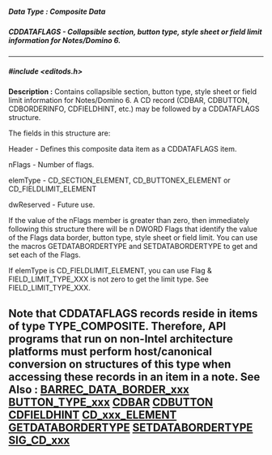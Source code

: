 ##### Data Type : Composite Data
##### CDDATAFLAGS - Collapsible section, button type, style sheet or field limit information for Notes/Domino 6.
---
##### #include <editods.h>
**Description :**
Contains collapsible section, button type, style sheet or field limit 
information for Notes/Domino 6. A CD record (CDBAR, CDBUTTON, CDBORDERINFO, 
CDFIELDHINT, etc.) may be followed by a CDDATAFLAGS structure. 

The fields in this structure are:

Header - Defines this composite data item as a CDDATAFLAGS item.

nFlags - Number of flags.  

elemType - CD_SECTION_ELEMENT, CD_BUTTONEX_ELEMENT or CD_FIELDLIMIT_ELEMENT

dwReserved - Future use.

If the value of the nFlags member is greater than zero, then immediately 
following this structure there will be n DWORD Flags that identify the value of 
the Flags data border, button type, style sheet or field limit.  You can use 
the macros GETDATABORDERTYPE and SETDATABORDERTYPE to get and set each of the 
Flags.

   If elemType is CD_FIELDLIMIT_ELEMENT, you can use Flag & 
FIELD_LIMIT_TYPE_XXX is not zero to get the limit type.  See 
FIELD_LIMIT_TYPE_XXX.

Note that CDDATAFLAGS records reside in items of type TYPE_COMPOSITE. 
Therefore, API programs that run on non-Intel architecture platforms must 
perform host/canonical conversion on structures of this type when accessing 
these records in an item in a note.
**See Also :**
[BARREC_DATA_BORDER_xxx](D:/md_files/BARREC_DATA_BORDER_xxx.md)
[BUTTON_TYPE_xxx](D:/md_files/BUTTON_TYPE_xxx.md)
[CDBAR](D:/md_files/CDBAR.md)
[CDBUTTON](D:/md_files/CDBUTTON.md)
[CDFIELDHINT](D:/md_files/CDFIELDHINT.md)
[CD_xxx_ELEMENT](D:/md_files/CD_xxx_ELEMENT.md)
[GETDATABORDERTYPE](D:/md_files/GETDATABORDERTYPE.md)
[SETDATABORDERTYPE](D:/md_files/SETDATABORDERTYPE.md)
[SIG_CD_xxx](D:/md_files/SIG_CD_xxx.md)
---
